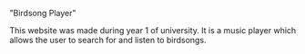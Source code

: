 "Birdsong Player" 

This website was made during year 1 of university. It is a music player which allows the user to search for and listen to birdsongs.

